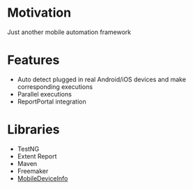 # Motivation
Just another mobile automation framework

# Features
* Auto detect plugged in real Android/iOS devices and make corresponding executions
* Parallel executions
* ReportPortal integration

# Libraries
* TestNG
* Extent Report
* Maven
* Freemaker
* [MobileDeviceInfo](https://github.com/Testinium/MobileDeviceInfo)

